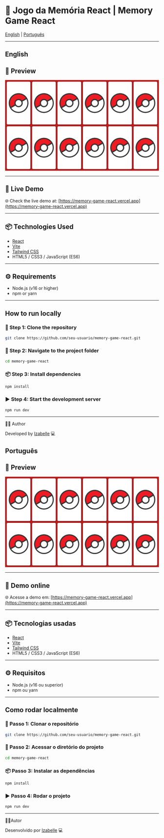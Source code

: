 # 🧠 Jogo da Memória React | Memory Game React

[English](#English) | [Português](#Português)

---

## English

## 📸 Preview

![Game Preview](./public/preview.png)

---

## 🔗 Live Demo

🌐 Check the live demo at: [https://memory-game-react.vercel.app](https://memory-game-react.vercel.app)

---

## 📦 Technologies Used

- [React](https://reactjs.org/)
- [Vite](https://vitejs.dev/)
- [Tailwind CSS](https://tailwindcss.com/)
- HTML5 / CSS3 / JavaScript (ES6)

---

## ⚙️ Requirements

- Node.js (v16 or higher)
- npm or yarn

---

## How to run locally

### 🧩 Step 1: Clone the repository
```bash
git clone https://github.com/seu-usuario/memory-game-react.git
```

### 📁 Step 2: Navigate to the project folder
```bash
cd memory-game-react
```

### 📦 Step 3: Install dependencies
```bash
npm install
```

### ▶️ Step 4: Start the development server
```bash
npm run dev
```

---

👨‍💻 Author

Developed by [Izabelle](https://github.com/IzaDeveloper) 💻

## Português

## 📸 Preview

![Preview do Jogo](./public/preview.png)

---

## 🔗 Demo online

🌐 Acesse a demo em: [https://memory-game-react.vercel.app](https://memory-game-react.vercel.app)

---

## 📦 Tecnologias usadas

- [React](https://reactjs.org/)
- [Vite](https://vitejs.dev/)
- [Tailwind CSS](https://tailwindcss.com/)
- HTML5 / CSS3 / JavaScript (ES6)

---

## ⚙️ Requisitos

- Node.js (v16 ou superior)
- npm ou yarn

---

## Como rodar localmente

### 🧩 Passo 1: Clonar o repositório
```bash
git clone https://github.com/seu-usuario/memory-game-react.git
```

### 📁 Passo 2: Acessar o diretório do projeto
```bash
cd memory-game-react
```

### 📦 Passo 3: Instalar as dependências
```bash
npm install
```

### ▶️ Passo 4: Rodar o projeto
```bash
npm run dev
```

---

👨‍💻Autor

Desenvolvido por [Izabelle](https://github.com/IzaDeveloper) 💻